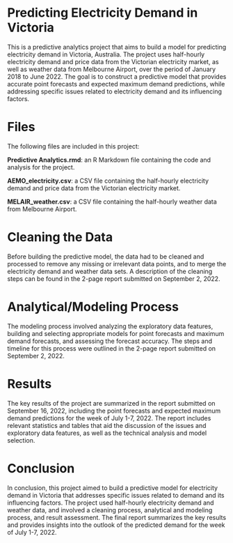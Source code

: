 # Predicting Electricity Demand in Victoria

This is a predictive analytics project that aims to build a model for predicting electricity demand in Victoria, Australia. The project uses half-hourly electricity demand and price data from the Victorian electricity market, as well as weather data from Melbourne Airport, over the period of January 2018 to June 2022. The goal is to construct a predictive model that provides accurate point forecasts and expected maximum demand predictions, while addressing specific issues related to electricity demand and its influencing factors.

# Files

The following files are included in this project:

**Predictive Analytics.rmd**: an R Markdown file containing the code and analysis for the project.

**AEMO_electricity.csv**: a CSV file containing the half-hourly electricity demand and price data from the Victorian electricity market.

**MELAIR_weather.csv**: a CSV file containing the half-hourly weather data from Melbourne Airport.

# Cleaning the Data

Before building the predictive model, the data had to be cleaned and processed to remove any missing or irrelevant data points, and to merge the electricity demand and weather data sets. A description of the cleaning steps can be found in the 2-page report submitted on September 2, 2022.

# Analytical/Modeling Process

The modeling process involved analyzing the exploratory data features, building and selecting appropriate models for point forecasts and maximum demand forecasts, and assessing the forecast accuracy. The steps and timeline for this process were outlined in the 2-page report submitted on September 2, 2022.

# Results

The key results of the project are summarized in the report submitted on September 16, 2022, including the point forecasts and expected maximum demand predictions for the week of July 1-7, 2022. The report includes relevant statistics and tables that aid the discussion of the issues and exploratory data features, as well as the technical analysis and model selection.

# Conclusion

In conclusion, this project aimed to build a predictive model for electricity demand in Victoria that addresses specific issues related to demand and its influencing factors. The project used half-hourly electricity demand and weather data, and involved a cleaning process, analytical and modeling process, and result assessment. The final report summarizes the key results and provides insights into the outlook of the predicted demand for the week of July 1-7, 2022.
